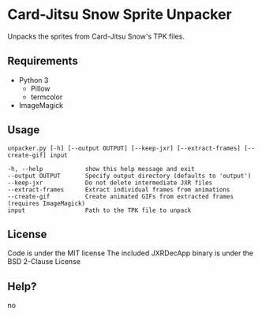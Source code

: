 # Card-Jitsu Snow Sprite Unpacker

Unpacks the sprites from Card-Jitsu Snow's TPK files.

## Requirements

- Python 3
  - Pillow
  - termcolor
- ImageMagick

## Usage

```
unpacker.py [-h] [--output OUTPUT] [--keep-jxr] [--extract-frames] [--create-gif] input

-h, --help            show this help message and exit
--output OUTPUT       Specify output directory (defaults to 'output')
--keep-jxr            Do not delete intermediate JXR files
--extract-frames      Extract individual frames from animations
--create-gif          Create animated GIFs from extracted frames (requires ImageMagick)
input                 Path to the TPK file to unpack
```

## License

Code is under the MIT license
The included JXRDecApp binary is under the BSD 2-Clause License

## Help?
no
